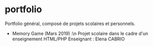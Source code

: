 # portfolio
Portfolio général, composé de projets scolaires et personnels.

- Memory Game (Mars 2019) :\n
Projet scolaire dans le cadre d'un enseignement HTML/PHP
Enseignant : Elena CABRIO
